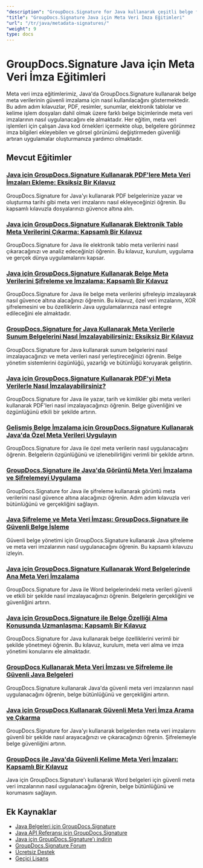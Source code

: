 ```yaml
---
"description": "GroupDocs.Signature for Java kullanarak çeşitli belge formatlarında gizli meta veri imzalarını uygulamaya yönelik kapsamlı eğitimler."
"title": "GroupDocs.Signature Java için Meta Veri İmza Eğitimleri"
"url": "/tr/java/metadata-signatures/"
"weight": 9
type: docs
---
```

# GroupDocs.Signature Java için Meta Veri İmza Eğitimleri

Meta veri imza eğitimlerimiz, Java'da GroupDocs.Signature kullanarak belge meta verilerinin güvenli imzalama için nasıl kullanılacağını göstermektedir. Bu adım adım kılavuzlar, PDF, resimler, sunumlar, elektronik tablolar ve kelime işlem dosyaları dahil olmak üzere farklı belge biçimlerinde meta veri imzalarının nasıl uygulanacağını ele almaktadır. Her eğitim, meta veri işlemleri için çalışan Java kod örnekleri içermekte olup, belgelere görünmez imza bilgileri ekleyebilen ve görsel görünümü değiştirmeden güvenliği artıran uygulamalar oluşturmanıza yardımcı olmaktadır.

## Mevcut Eğitimler

### [Java için GroupDocs.Signature Kullanarak PDF'lere Meta Veri İmzaları Ekleme: Eksiksiz Bir Kılavuz](./groupdocs-signature-java-add-metadata-to-pdfs/)
GroupDocs.Signature for Java'yı kullanarak PDF belgelerinize yazar ve oluşturma tarihi gibi meta veri imzalarını nasıl ekleyeceğinizi öğrenin. Bu kapsamlı kılavuzla dosyalarınızı güvence altına alın.

### [Java için GroupDocs.Signature Kullanarak Elektronik Tablo Meta Verilerini Çıkarma: Kapsamlı Bir Kılavuz](./extract-spreadsheet-metadata-groupdocs-signature-java/)
GroupDocs.Signature for Java ile elektronik tablo meta verilerini nasıl çıkaracağınızı ve analiz edeceğinizi öğrenin. Bu kılavuz, kurulum, uygulama ve gerçek dünya uygulamalarını kapsar.

### [Java için GroupDocs.Signature Kullanarak Belge Meta Verilerini Şifreleme ve İmzalama: Kapsamlı Bir Kılavuz](./encrypt-sign-metadata-groupdocs-java/)
GroupDocs.Signature for Java ile belge meta verilerini şifreleyip imzalayarak nasıl güvence altına alacağınızı öğrenin. Bu kılavuz, özel veri imzalarını, XOR şifrelemesini ve bu özelliklerin Java uygulamalarınıza nasıl entegre edileceğini ele almaktadır.

### [GroupDocs.Signature for Java Kullanarak Meta Verilerle Sunum Belgelerini Nasıl İmzalayabilirsiniz: Eksiksiz Bir Kılavuz](./groupdocs-signature-java-sign-presentation-metadata/)
GroupDocs.Signature for Java kullanarak sunum belgelerini nasıl imzalayacağınızı ve meta verileri nasıl yerleştireceğinizi öğrenin. Belge yönetim sistemlerini özgünlüğü, yazarlığı ve bütünlüğü koruyarak geliştirin.

### [Java için GroupDocs.Signature Kullanarak PDF'yi Meta Verilerle Nasıl İmzalayabilirsiniz?](./sign-pdf-metadata-groupdocs-signature-java/)
GroupDocs.Signature for Java ile yazar, tarih ve kimlikler gibi meta verileri kullanarak PDF'leri nasıl imzalayacağınızı öğrenin. Belge güvenliğini ve özgünlüğünü etkili bir şekilde artırın.

### [Gelişmiş Belge İmzalama için GroupDocs.Signature Kullanarak Java'da Özel Meta Verileri Uygulayın](./implement-custom-metadata-java-groupdocs-signature/)
GroupDocs.Signature for Java ile özel meta verilerin nasıl uygulanacağını öğrenin. Belgelerin özgünlüğünü ve izlenebilirliğini verimli bir şekilde artırın.

### [GroupDocs.Signature ile Java'da Görüntü Meta Veri İmzalama ve Şifrelemeyi Uygulama](./groupdocs-signature-java-image-metadata-encryption/)
GroupDocs.Signature for Java ile şifreleme kullanarak görüntü meta verilerini nasıl güvence altına alacağınızı öğrenin. Adım adım kılavuzla veri bütünlüğünü ve gerçekliğini sağlayın.

### [Java Şifreleme ve Meta Veri İmzası: GroupDocs.Signature ile Güvenli Belge İşleme](./java-encryption-metadata-signature-groupdocs-signature/)
Güvenli belge yönetimi için GroupDocs.Signature kullanarak Java şifreleme ve meta veri imzalarının nasıl uygulanacağını öğrenin. Bu kapsamlı kılavuzu izleyin.

### [Java için GroupDocs.Signature Kullanarak Word Belgelerinde Ana Meta Veri İmzalama](./master-metadata-signing-word-docs-groupdocs-signature-java/)
GroupDocs.Signature for Java ile Word belgelerindeki meta verileri güvenli ve etkili bir şekilde nasıl imzalayacağınızı öğrenin. Belgelerin gerçekliğini ve güvenliğini artırın.

### [Java için GroupDocs.Signature ile Belge Özelliği Alma Konusunda Uzmanlaşma: Kapsamlı Bir Kılavuz](./groupdocs-signature-java-document-properties-tutorial/)
GroupDocs.Signature for Java kullanarak belge özelliklerini verimli bir şekilde yönetmeyi öğrenin. Bu kılavuz, kurulum, meta veri alma ve imza yönetimi konularını ele almaktadır.

### [GroupDocs Kullanarak Meta Veri İmzası ve Şifreleme ile Güvenli Java Belgeleri](./java-metadata-signature-encryption-groupdocs/)
GroupDocs.Signature kullanarak Java'da güvenli meta veri imzalarının nasıl uygulanacağını öğrenin, belge bütünlüğünü ve gerçekliğini artırın.

### [Java için GroupDocs Kullanarak Güvenli Meta Veri İmza Arama ve Çıkarma](./groupdocs-signature-secure-metadata-search-java/)
GroupDocs.Signature for Java'yı kullanarak belgelerden meta veri imzalarını güvenli bir şekilde nasıl arayacağınızı ve çıkaracağınızı öğrenin. Şifrelemeyle belge güvenliğini artırın.

### [GroupDocs ile Java'da Güvenli Kelime Meta Veri İmzaları: Kapsamlı Bir Kılavuz](./secure-word-metadata-signatures-java-groupdocs/)
Java için GroupDocs.Signature'ı kullanarak Word belgeleri için güvenli meta veri imzalarının nasıl uygulanacağını öğrenin, belge bütünlüğünü ve korumasını sağlayın.

## Ek Kaynaklar

- [Java Belgeleri için GroupDocs.Signature](https://docs.groupdocs.com/signature/java/)
- [Java API Referansı için GroupDocs.Signature](https://reference.groupdocs.com/signature/java/)
- [Java için GroupDocs.Signature'ı indirin](https://releases.groupdocs.com/signature/java/)
- [GroupDocs.Signature Forum](https://forum.groupdocs.com/c/signature)
- [Ücretsiz Destek](https://forum.groupdocs.com/)
- [Geçici Lisans](https://purchase.groupdocs.com/temporary-license/)